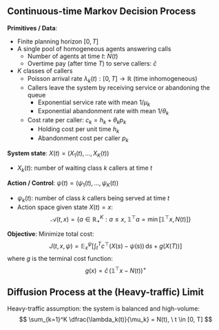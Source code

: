 
## Continuous-time Markov Decision Process

**Primitives / Data**: 
- Finite planning horizon $[0, T]$
- A single pool of homogeneous agents answering calls
    - Number of agents at time $t$: $N(t)$
    - Overtime pay (after time $T$) to serve callers: $\bar{c}$
- $K$ classes of callers
    - Poisson arrival rate $\lambda_k(t): [0, T] \to \mathbb{R}$ (time inhomogeneous)
    - Callers leave the system by receiving service or abandoning the queue
        - Exponential service rate with mean $1/\mu_k$
        - Exponential abandonment rate with mean $1/\theta_k$
    - Cost rate per caller: $c_k = h_k + \theta_k p_k$
        - Holding cost per unit time $h_k$
        - Abandonment cost per caller $p_k$

**System state**: $X(t) = (X_1(t), \ldots, X_K(t))$
- $X_k(t)$: number of waiting class $k$ callers at time $t$

**Action / Control**: $\psi(t) = (\psi_1(t), \ldots, \psi_K(t))$
- $\psi_k(t)$: number of class $k$ callers being served at time $t$
- Action space given state $X(t) = x$: 
$$
\mathcal{A}(t,x) = \left\{ a \in \mathbb{R}_+^K: a \le x, \ \mathbb{1}^\top a = \min[\mathbb{1}^\top x, N(t)] \right\}
$$

**Objective**: Minimize total cost: 
$$
J(t, x, \psi) = \mathbb{E}_x^{\psi} \left[ \int_t^T c^\top (X(s) - \psi(s)) \, \mathrm{d}s + g(X(T)) \right]
$$
where $g$ is the terminal cost function: 
$$
g(x) = \bar{c} \, (\mathbb{1}^\top x - N(t))^+
$$

## Diffusion Process at the (Heavy-traffic) Limit 

Heavy-traffic assumption: the system is balanced and high-volume: 
$$
\sum_{k=1}^K \dfrac{\lambda_k(t)}{\mu_k} = N(t), \ t \in [0, T]
$$


